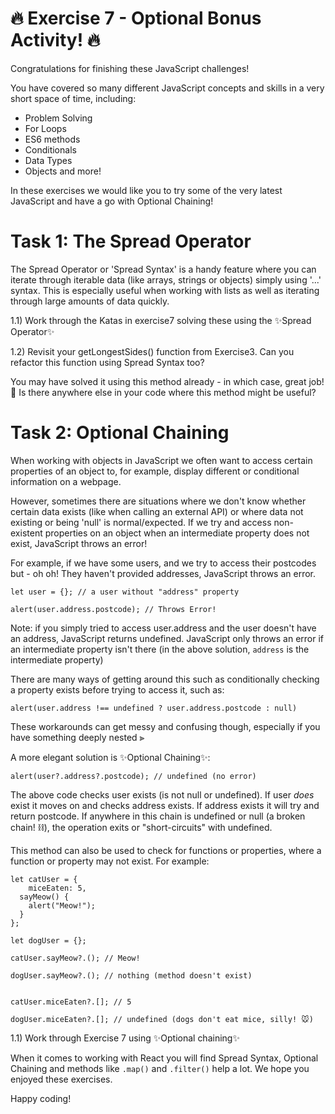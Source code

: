 # 🔥 Exercise 7 - Optional Bonus Activity! 🔥

Congratulations for finishing these JavaScript challenges!

You have covered so many different JavaScript concepts and skills in a very short space of time, including:

-   Problem Solving
-   For Loops
-   ES6 methods
-   Conditionals
-   Data Types
-   Objects
    and more!

In these exercises we would like you to try some of the very latest JavaScript and have a go with Optional Chaining!

# Task 1: The Spread Operator

The Spread Operator or 'Spread Syntax' is a handy feature where you can iterate through iterable data (like arrays, strings or objects) simply using '...' syntax. This is especially useful when working with lists as well as iterating through large amounts of data quickly.

1.1) Work through the Katas in exercise7 solving these using the ✨Spread Operator✨

1.2) Revisit your getLongestSides() function from Exercise3. Can you refactor this function using Spread Syntax too?

You may have solved it using this method already - in which case, great job! 🙌 Is there anywhere else in your code where this method might be useful?

# Task 2: Optional Chaining

When working with objects in JavaScript we often want to access certain properties of an object to, for example, display different or conditional information on a webpage.

However, sometimes there are situations where we don't know whether certain data exists (like when calling an external API) or where data not existing or being 'null' is normal/expected. If we try and access non-existent properties on an object when an intermediate property does not exist, JavaScript throws an error!

For example, if we have some users, and we try to access their postcodes but - oh oh! They haven't provided addresses, JavaScript throws an error.

```
let user = {}; // a user without "address" property

alert(user.address.postcode); // Throws Error!
```

Note: if you simply tried to access user.address and the user doesn't have an address, JavaScript returns undefined. JavaScript only throws an error if an intermediate property isn't there (in the above solution, `address` is the intermediate property)

There are many ways of getting around this such as conditionally checking a property exists before trying to access it, such as:

```
alert(user.address !== undefined ? user.address.postcode : null)
```

These workarounds can get messy and confusing though, especially if you have something deeply nested ⫸

A more elegant solution is ✨Optional Chaining✨:

```
alert(user?.address?.postcode); // undefined (no error)
```

The above code checks user exists (is not null or undefined). If user _does_ exist it moves on and checks address exists. If address exists it will try and return postcode. If anywhere in this chain is undefined or null (a broken chain! ⛓), the operation exits or "short-circuits" with undefined.

This method can also be used to check for functions or properties, where a function or property may not exist. For example:

```
let catUser = {
    miceEaten: 5,
  sayMeow() {
    alert("Meow!");
  }
};

let dogUser = {};

catUser.sayMeow?.(); // Meow!

dogUser.sayMeow?.(); // nothing (method doesn't exist)


catUser.miceEaten?.[]; // 5

dogUser.miceEaten?.[]; // undefined (dogs don't eat mice, silly! 🐭)
```

1.1) Work through Exercise 7 using ✨Optional chaining✨

When it comes to working with React you will find Spread Syntax, Optional Chaining and methods like `.map()` and `.filter()` help a lot. We hope you enjoyed these exercises.

Happy coding!
